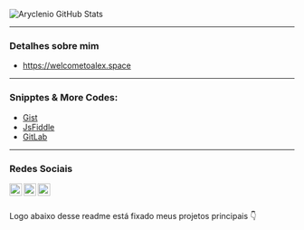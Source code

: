 ![Aryclenio GitHub Stats](https://github-readme-stats.vercel.app/api?username=AlexDjon&show_icons=true)

---

### Detalhes sobre mim
- https://welcometoalex.space<br />

---

### Snipptes & More Codes: 
- [Gist](https://gist.github.com/AlexDjon)
- [JsFiddle](https://jsfiddle.net/user/AlexDjonata/fiddles/)
- [GitLab](https://gitlab.com/alexdjonata)

---

### Redes Sociais
<a target="_blank" href="https://www.linkedin.com/in/alex-djonata-684405151/">
  <img align="left" alt="LinkdeIN" width="22px" src="https://cdn.jsdelivr.net/npm/simple-icons@v3/icons/linkedin.svg" />
</a>
<a target="_blank" href="https://api.whatsapp.com/send?phone=5545998031093">
  <img align="left" alt="Whatsapp" width="22px" src="https://cdn.jsdelivr.net/npm/simple-icons@v3/icons/whatsapp.svg" />
</a>
<a target="_blank" href="mailto:alexdjonata30@gmail.com">
  <img align="left" alt="Gmail" width="22px" src="https://cdn.jsdelivr.net/npm/simple-icons@v3/icons/gmail.svg" />
</a> <br /><br />

Logo abaixo desse readme está fixado meus projetos principais 👇

